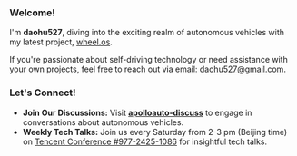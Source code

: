 ### Welcome!

I'm **daohu527**, diving into the exciting realm of autonomous vehicles with my latest project, [wheel.os](https://github.com/wheelos).

If you're passionate about self-driving technology or need assistance with your own projects, feel free to reach out via email: daohu527@gmail.com.

### Let's Connect!

- **Join Our Discussions:** Visit [**apolloauto-discuss**](https://groups.google.com/g/apolloauto) to engage in conversations about autonomous vehicles.
- **Weekly Tech Talks:** Join us every Saturday from 2-3 pm (Beijing time) on [Tencent Conference #977-2425-1086](https://meeting.tencent.com/dm/zOYYbjiXnrBm) for insightful tech talks.
